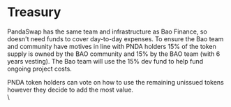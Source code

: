 # Treasury

PandaSwap has the same team and infrastructure as Bao Finance, so doesn't need funds to cover day-to-day expenses. To ensure the Bao team and community have motives in line with PNDA holders 15% of the token supply is owned by the BAO community and 15% by the BAO team (with 6 years vesting). The Bao team will use the 15% dev fund to help fund ongoing project costs.

PNDA token holders can vote on how to use the remaining unissued tokens however they decide to add the most value.\
\
